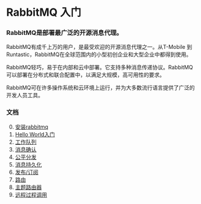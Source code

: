 # RabbitMQ 入门
### RabbitMQ是部署最广泛的开源消息代理。
RabbitMQ有成千上万的用户，是最受欢迎的开源消息代理之一。从T-Mobile 到Runtastic，RabbitMQ在全球范围内的小型初创企业和大型企业中都得到使用。

RabbitMQ轻巧，易于在内部和云中部署。它支持多种消息传递协议。RabbitMQ可以部署在分布式和联合配置中，以满足大规模，高可用性的要求。

RabbitMQ可在许多操作系统和云环境上运行，并为大多数流行语言提供了广泛的开发人员工具。

### 文档
0. [安装rabbitmq](doc/0_install_rabbitmq.md)
1. [Hello World入门](doc/1_Hello_World.md)
2. [工作队列](doc/2_Work_Queue.md)
3. [消息确认](doc/3_Auto_Ack_And_Manual_Ack.md)
4. [公平分发](doc/4_Fair_Dispatch.md)
5. [消息持久化](doc/5_Message_Durability.md)
6. [发布/订阅](doc/6_Publish_Subscribe_Fanout.md)
7. [路由](doc/7_Routing.md)
8. [主题路由器](doc/8_Topics.md)
9. [远程过程调用](doc/9_Rpc.md)
